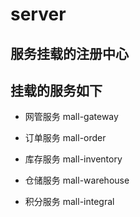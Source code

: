 # server

## 服务挂载的注册中心


## 挂载的服务如下

- 网管服务 mall-gateway

- 订单服务 mall-order

- 库存服务 mall-inventory

- 仓储服务 mall-warehouse

- 积分服务 mall-integral